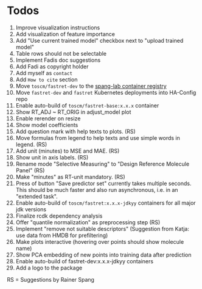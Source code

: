 # Todos

1. Improve visualization instructions
2. Add visualization of feature importance
3. Add "Use current trained model" checkbox next to "upload trained model"
4. Table rows should not be selectable
5. Implement Fadis doc suggestions
6. Add Fadi as copyright holder
7. Add myself as `contact`
8. Add `How to cite` section
9. Move `toscm/fastret-dev` to the [spang-lab container registry](https://gitlab.spang-lab.de/k8s/ha-config/container_registry)
10. Move `fastret-dev` and `fastret` Kubernetes deployments into HA-Config repo
11. Enable auto-build of `toscm/fastret-base:x.x.x` container
12. Show RT_ADJ ~ RT_ORIG in adjust_model plot
13. Enable rerender on resize
14. Show model coefficients
15. Add question mark with help texts to plots. (RS)
16. Move formulas from legend to help texts and use simple words in legend. (RS)
17. Add unit (minutes) to MSE and MAE. (RS)
18. Show unit in axis labels. (RS)
19. Rename mode "Selective Measuring" to "Design Reference Molecule Panel" (RS)
20. Make "minutes" as RT-unit mandatory. (RS)
21. Press of button "Save predictor set" currently takes multiple seconds. This should be much faster and also run asynchronous, i.e. in an "extended task".
22. Enable auto-build of `toscm/fastret:x.x.x-jdkyy` containers for all major jdk versions
23. Finalize rcdk dependency analysis
24. Offer "quantile normalization" as preprocessing step (RS)
25. Implement "remove not suitable descriptors" (Suggestion from Katja: use data from HMDB for prefiltering)
26. Make plots interactive (hovering over points should show molecule name)
27. Show PCA embedding of new points into training data after prediction
28. Enable auto-build of fastret-dev:x.x.x-jdkyy containers
29. Add a logo to the package

RS = Suggestions by Rainer Spang
